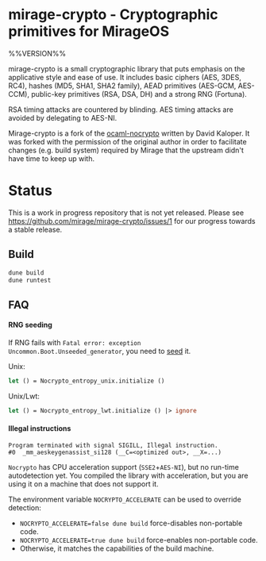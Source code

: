 # mirage-crypto - Cryptographic primitives for MirageOS

%%VERSION%%

mirage-crypto is a small cryptographic library that puts emphasis on the
applicative style and ease of use. It includes basic ciphers (AES, 3DES, RC4),
hashes (MD5, SHA1, SHA2 family), AEAD primitives (AES-GCM, AES-CCM), public-key
primitives (RSA, DSA, DH) and a strong RNG (Fortuna).

RSA timing attacks are countered by blinding. AES timing attacks are avoided by
delegating to AES-NI.

Mirage-crypto is a fork of the
[ocaml-nocrypto](https://github.com/mirleft/ocaml-nocrypto) written by David
Kaloper.  It was forked with the permission of the original author in order to
facilitate changes (e.g. build system) required by Mirage that the upstream
didn't have time to keep up with.

# Status

This is a work in progress repository that is not yet released.  Please see
https://github.com/mirage/mirage-crypto/issues/1 for our progress towards a
stable release.

## Build

```bash
dune build
dune runtest
```

## FAQ

#### RNG seeding

If RNG fails with `Fatal error: exception Uncommon.Boot.Unseeded_generator`, you
need to [seed][doc-entropy] it.

Unix:
```OCaml
let () = Nocrypto_entropy_unix.initialize ()
```

Unix/Lwt:
```OCaml
let () = Nocrypto_entropy_lwt.initialize () |> ignore
```

[doc-entropy]: http://mirleft.github.io/ocaml-nocrypto/Nocrypto_entropy_unix.html

#### Illegal instructions

```
Program terminated with signal SIGILL, Illegal instruction.
#0  _mm_aeskeygenassist_si128 (__C=<optimized out>, __X=...)
```

`Nocrypto` has CPU acceleration support (`SSE2`+`AES-NI`), but no run-time
autodetection yet. You compiled the library with acceleration, but you are using
it on a machine that does not support it.

The environment variable `NOCRYPTO_ACCELERATE` can be used to override
detection:

- `NOCRYPTO_ACCELERATE=false dune build` force-disables non-portable code.
- `NOCRYPTO_ACCELERATE=true dune build` force-enables non-portable code.
- Otherwise, it matches the capabilities of the build machine.
